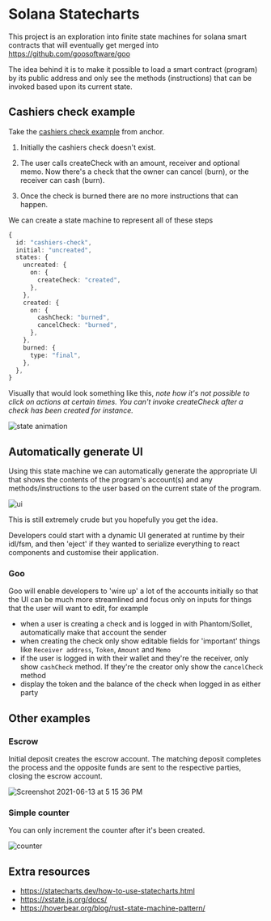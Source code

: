 # Solana Statecharts

This project is an exploration into finite state machines for solana smart contracts that will eventually get merged into https://github.com/goosoftware/goo

The idea behind it is to make it possible to load a smart contract (program) by its public address and only see the methods (instructions) that can be invoked based upon its current state.

## Cashiers check example

Take the [cashiers check example](https://github.com/project-serum/anchor/tree/master/examples/cashiers-check) from anchor.

1. Initially the cashiers check doesn't exist.

1. The user calls createCheck with an amount, receiver and optional memo. Now there's a check that the owner can cancel (burn), or the receiver can cash (burn).

1. Once the check is burned there are no more instructions that can happen.

We can create a state machine to represent all of these steps

```typescript
{
  id: "cashiers-check",
  initial: "uncreated",
  states: {
    uncreated: {
      on: {
        createCheck: "created",
      },
    },
    created: {
      on: {
        cashCheck: "burned",
        cancelCheck: "burned",
      },
    },
    burned: {
      type: "final",
    },
  },
}
```

Visually that would look something like this, _note how it's not possible to click on actions at certain times. You can't invoke createCheck after a check has been created for instance._

![state animation](https://user-images.githubusercontent.com/601961/121813987-9ac0f700-cc66-11eb-9833-9b8237fd2377.gif)

## Automatically generate UI

Using this state machine we can automatically generate the appropriate UI that shows the contents of the program's account(s) and any methods/instructions to the user based on the current state of the program.

![ui](https://user-images.githubusercontent.com/601961/121814067-0905b980-cc67-11eb-980e-69417310d557.gif)

This is still extremely crude but you hopefully you get the idea.

Developers could start with a dynamic UI generated at runtime by their idl/fsm, and then 'eject' if they wanted to serialize everything to react components and customise their application.

### Goo

Goo will enable developers to 'wire up' a lot of the accounts initially so that the UI can be much more streamlined and focus only on inputs for things that the user will want to edit, for example

- when a user is creating a check and is logged in with Phantom/Sollet, automatically make that account the sender
- when creating the check only show editable fields for 'important' things like `Receiver address`, `Token`, `Amount` and `Memo`
- if the user is logged in with their wallet and they're the receiver, only show `cashCheck` method. If they're the creator only show the `cancelCheck` method
- display the token and the balance of the check when logged in as either party

## Other examples

### Escrow

Initial deposit creates the escrow account. The matching deposit completes the process and the opposite funds are sent to the respective parties, closing the escrow account.

![Screenshot 2021-06-13 at 5 15 36 PM](https://user-images.githubusercontent.com/601961/121814896-55eb8f00-cc6b-11eb-894a-d3358d011257.png)

### Simple counter

You can only increment the counter after it's been created.

![counter](https://user-images.githubusercontent.com/601961/121814889-52f09e80-cc6b-11eb-9e6e-4ac2e1ae0b70.gif)


## Extra resources

- https://statecharts.dev/how-to-use-statecharts.html
- https://xstate.js.org/docs/
- https://hoverbear.org/blog/rust-state-machine-pattern/
